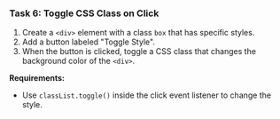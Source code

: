 ### **Task 6: Toggle CSS Class on Click**
1. Create a `<div>` element with a class `box` that has specific styles.
2. Add a button labeled "Toggle Style".
3. When the button is clicked, toggle a CSS class that changes the background color of the `<div>`.

**Requirements:**
- Use `classList.toggle()` inside the click event listener to change the style.
